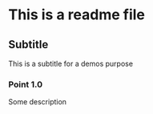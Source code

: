 # This is a readme file

## Subtitle
This is a subtitle for a demos purpose

### Point 1.0
Some description
